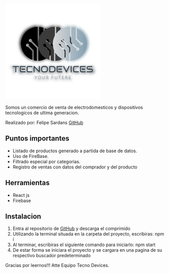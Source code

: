 ![Logo de la empresa](./src/varios/tecnologo.png)

Somos un comercio de venta de electrodomesticos y dispositivos tecnologicos de ultima generacion.

Realizado por: Felipe Sardans [GitHub](https://github.com/FelSaAndres?tap=repositories)

## Puntos importantes

* Listado de productos generado a partida de base de datos.
* Uso de FireBase.
* Filtrado especial por categorias.
* Registro de ventas con datos del comprador y del producto

## Herramientas 

* React js
* Firebase

## Instalacion

1. Entra al repositorio de [GitHub](https://github.com/FelSaAndres/MetaTechno) y descarga el comprimido
2. Utilizando la terminal situada en la carpeta del proyecto, escribiras: npm i
3. Al terminar, escribiras el siguiente comando para iniciarlo: npm start
4. De estar forma se iniciara el proyecto y se cargara en una pagina de su respectivo buscador predeterminado

Gracias por leernos!!!
Atte Equipo Tecno Devices.